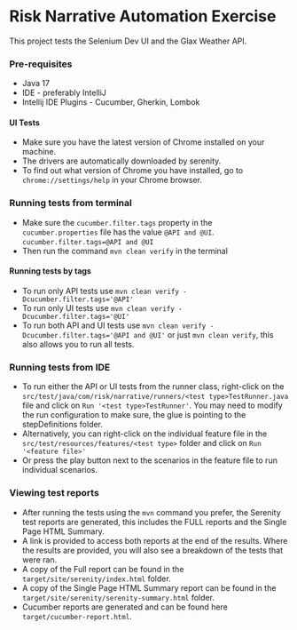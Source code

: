 # Risk Narrative Automation Exercise

This project tests the Selenium Dev UI and the Glax Weather API.


### Pre-requisites
- Java 17
- IDE - preferably IntelliJ
- Intellij IDE Plugins - Cucumber, Gherkin, Lombok

#### UI Tests
- Make sure you have the latest version of Chrome installed on your machine.
- The drivers are automatically downloaded by serenity.
- To find out what version of Chrome you have installed, go to `chrome://settings/help` in your Chrome browser.

### Running tests from terminal
- Make sure the `cucumber.filter.tags` property in the `cucumber.properties` file has the value `@API and @UI`. `cucumber.filter.tags=@API and @UI`
- Then run the command `mvn clean verify` in the terminal

#### Running tests by tags
- To run only API tests use `mvn clean verify -Dcucumber.filter.tags='@API'`
- To run only UI tests use `mvn clean verify -Dcucumber.filter.tags='@UI'`
- To run both API and UI tests use `mvn clean verify -Dcucumber.filter.tags='@API and @UI'` or just `mvn clean verify`, this also allows you to run all tests.

### Running tests from IDE
- To run either the API or UI tests from the runner class, right-click on the `src/test/java/com/risk/narrative/runners/<test type>TestRunner.java` file and click on `Run '<test type>TestRunner'`. You may need to modify the run configuration to make sure, the glue is pointing to the stepDefinitions folder.
- Alternatively, you can right-click on the individual feature file in the `src/test/resources/features/<test type>` folder and click on `Run '<feature file>'`
- Or press the play button next to the scenarios in the feature file to run individual scenarios.

### Viewing test reports
- After running the tests using the `mvn` command you prefer, the Serenity test reports are generated, this includes the FULL reports and the Single Page HTML Summary.
- A link is provided to access both reports at the end of the results. Where the results are provided, you will also see a breakdown of the tests that were ran. 
- A copy of the Full report can be found in the `target/site/serenity/index.html` folder.
- A copy of the Single Page HTML Summary report can be found in the `target/site/serenity/serenity-summary.html` folder.
- Cucumber reports are generated and can be found here `target/cucumber-report.html`.

